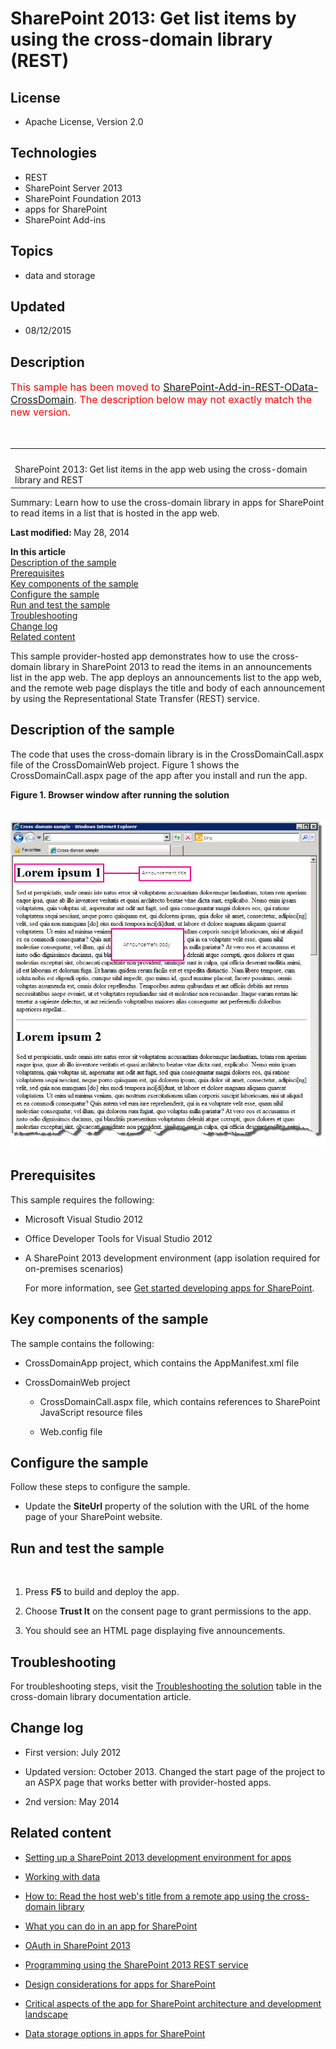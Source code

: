 # SharePoint 2013: Get list items by using the cross-domain library (REST)
## License
- Apache License, Version 2.0
## Technologies
- REST
- SharePoint Server 2013
- SharePoint Foundation 2013
- apps for SharePoint
- SharePoint Add-ins
## Topics
- data and storage
## Updated
- 08/12/2015
## Description

<p><span style="color:#ff0000; font-size:medium">This sample has been moved to <a href="https://github.com/OfficeDev/SharePoint-Add-in-REST-OData-CrossDomain">
SharePoint-Add-in-REST-OData-CrossDomain</a>. The description below may not exactly match the new version.</span></p>
<p><span style="color:#ff0000; font-size:medium"><br>
</span></p>
<div id="header">
<table id="bottomTable" cellspacing="0" cellpadding="0">
<tbody>
<tr id="headerTableRow1">
<td align="left"><span id="runningHeaderText">&nbsp;</span></td>
</tr>
<tr id="headerTableRow2">
<td align="left"><span id="nsrTitle">SharePoint 2013: Get list items in the app web using the cross-domain library and REST</span></td>
</tr>
</tbody>
</table>
</div>
<div id="mainSection">
<div id="mainBody">
<div>
<p><span>Summary:</span> Learn how to use the cross-domain library in apps for SharePoint to read items in a list that is hosted in the app web.</p>
</div>
<div>
<p><strong>Last modified: </strong>May 28, 2014</p>
<p><strong>In this article</strong> <br>
<a href="#O15Readme_Description">Description of the sample</a> <br>
<a href="#O15Readme_Prereq">Prerequisites</a> <br>
<a href="#O15Readme_components">Key components of the sample</a> <br>
<a href="#O15Readme_config">Configure the sample</a> <br>
<a href="#O15Readme_test">Run and test the sample</a> <br>
<a href="#O15Readme_Troubleshoot">Troubleshooting</a> <br>
<a href="#O15Readme_Changelog">Change log</a> <br>
<a href="#O15Readme_RelatedContent">Related content</a></p>
<p>This sample provider-hosted app demonstrates how to use the cross-domain library in SharePoint 2013 to read the items in an announcements list in the app web. The app deploys an announcements list to the app web, and the remote web page displays the title
 and body of each announcement by using the Representational State Transfer (REST) service.</p>
</div>
<h2>Description of the sample</h2>
<div id="sectionSection0">
<p>The code that uses the cross-domain library is in the CrossDomainCall.aspx file of the CrossDomainWeb project. Figure 1 shows the CrossDomainCall.aspx page of the app after you install and run the app.</p>
<strong>
<div class="caption">Figure 1. Browser window after running the solution</div>
</strong><br>
<strong>&nbsp;</strong><img src="115841-image.png" alt=""></div>
<h2>Prerequisites</h2>
<div id="sectionSection1">
<p>This sample requires the following:</p>
<ul>
<li>
<p>Microsoft Visual Studio 2012</p>
</li><li>
<p>Office Developer Tools for Visual Studio 2012</p>
</li><li>
<p>A SharePoint 2013 development environment (app isolation required for on-premises scenarios)</p>
<p>For more information, see <a href="http://msdn.microsoft.com/library/jj163980.aspx" target="_blank">
Get started developing apps for SharePoint</a>.</p>
</li></ul>
</div>
<h2>Key components of the sample</h2>
<div id="sectionSection2">
<p>The sample contains the following:</p>
<ul>
<li>
<p>CrossDomainApp project, which contains the AppManifest.xml file</p>
</li><li>
<p>CrossDomainWeb project</p>
<ul>
<li>
<p>CrossDomainCall.aspx file, which contains references to SharePoint JavaScript resource files</p>
</li><li>
<p>Web.config file</p>
</li></ul>
</li></ul>
</div>
<h2>Configure the sample</h2>
<div id="sectionSection3">
<p>Follow these steps to configure the sample.</p>
<ul>
<li>
<p>Update the <strong>SiteUrl</strong> property of the solution with the URL of the home page of your SharePoint website.</p>
</li></ul>
</div>
<h2>Run and test the sample</h2>
<div id="sectionSection4">
<p>&nbsp;</p>
<ol>
<li>
<p>Press <strong>F5</strong> to build and deploy the app.</p>
</li><li>
<p>Choose <strong><span class="ui">Trust It</span></strong> on the consent page to grant permissions to the app.</p>
</li><li>
<p>You should see an HTML page displaying five announcements.</p>
</li></ol>
</div>
<h2>Troubleshooting</h2>
<div id="sectionSection5">
<p>For troubleshooting steps, visit the <a href="http://msdn.microsoft.com/library/bc37ff5c-1285-40af-98ae-01286696242d# SP15Accessdatafromremoteapp_Troubleshoot" target="_blank">
Troubleshooting the solution</a> table in the cross-domain library documentation article.</p>
</div>
<h2>Change log</h2>
<div id="sectionSection6">
<ul>
<li>
<p>First version: July 2012</p>
</li><li>
<p>Updated version: October 2013. Changed the start page of the project to an ASPX page that works better with provider-hosted apps.</p>
</li><li>
<p>2nd version: May 2014</p>
</li></ul>
</div>
<h2>Related content</h2>
<div id="sectionSection7">
<ul>
<li>
<p><a href="http://msdn.microsoft.com/en-us/library/b0878c12-27c9-4eea-ae3b-7e79e5a8838d" target="_blank">Setting up a SharePoint 2013 development environment for apps</a></p>
</li><li>
<p><a href="http://msdn.microsoft.com/en-us/library/1534a5f4-1d83-45b4-9714-3a1995677d85" target="_blank">Working with data</a></p>
</li><li>
<p><a href="http://msdn.microsoft.com/en-us/library/bc37ff5c-1285-40af-98ae-01286696242d" target="_blank">How to: Read the host web's title from a remote app using the cross-domain library</a></p>
</li><li>
<p><a href="http://msdn.microsoft.com/en-us/library/26f2999e-db7f-4fe7-a00f-05b009b1927d" target="_blank">What you can do in an app for SharePoint</a></p>
</li><li>
<p><a href="http://msdn.microsoft.com/en-us/library/bde5647a-fff1-4b51-b67b-2139de79ce4a" target="_blank">OAuth in SharePoint 2013</a></p>
</li><li>
<p><a href="http://msdn.microsoft.com/en-us/library/d4b5c277-ed50-420c-8a9b-860342284b72" target="_blank">Programming using the SharePoint 2013 REST service</a></p>
</li><li>
<p><a href="http://msdn.microsoft.com/en-us/library/0942fdce-3227-496a-8873-399fc1dbb72c" target="_blank">Design considerations for apps for SharePoint</a></p>
</li><li>
<p><a href="http://msdn.microsoft.com/en-us/library/ae96572b-8f06-4fd3-854f-fc312f7f2d88" target="_blank">Critical aspects of the app for SharePoint architecture and development landscape</a></p>
</li><li>
<p><a href="http://msdn.microsoft.com/en-us/library/3034f03c-2d5a-46de-9cb8-2c101ff194fa" target="_blank">Data storage options in apps for SharePoint</a></p>
</li></ul>
</div>
</div>
</div>
